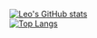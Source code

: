 [![Leo's GitHub stats](https://github-readme-stats.vercel.app/api?username=Mattgo&show_icons=true&theme=dark&hide_border=true)](https://github.com/Mattgo/)
<br>
[![Top Langs](https://github-readme-stats.vercel.app/api/top-langs/?username=Mattgo&theme=dark&hide_border=true)](https://github.com/Mattgo/)
